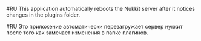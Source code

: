 #RU
This application automatically reboots the Nukkit server after it notices changes in the plugins folder.

#RU Это приложение автоматически перезагружает сервер нуккит после того как замечает изменения в папке плагинов.
